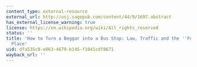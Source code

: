 ```yaml
---
content_type: external-resource
external_url: http://usj.sagepub.com/content/44/9/1697.abstract
has_external_license_warning: true
license: https://en.wikipedia.org/wiki/All_rights_reserved
status: ''
title: 'How to Turn a Beggar into a Bus Stop: Law, Traffic and the ''Function of the
  Place'
uid: dfa535c8-e063-4679-b145-f1041cdf8671
wayback_url: ''
---
```

